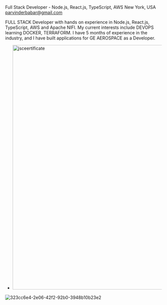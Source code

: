 
Full Stack Developer - Node.js, React.js, TypeScript, AWS
New York, USA
parvinderbabar@gmail.com

FULL STACK Developer with hands on experience in Node.js, React.js, TypeScript, AWS and Apache NIFI. My current interests include DEVOPS learning DOCKER, TERRAFORM. I have 5 months of experience in the industry, and I have built applications for GE AEROSPACE as a Developer.


- <img width="785" alt="jsceertificate" src="https://github.com/ParvinderBabar/ParvinderBabar/assets/125162844/dde3b189-76fb-4439-806d-a9534b9d58bc">
![323cc6e4-2e06-42f2-92b0-3948b10b23e2](https://github.com/ParvinderBabar/ParvinderBabar/assets/125162844/7fb87aab-16d0-4d9e-825a-ebcd1d5f657d)
<!---
ParvinderBabar/ParvinderBabar is a ✨ special ✨ repository because its `README.md` (this file) appears on your GitHub profile.
You can click the Preview link to take a look at your changes.
--->
